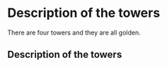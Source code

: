 # Description of the towers

There are four towers and they are all golden. 

## Description of the towers
